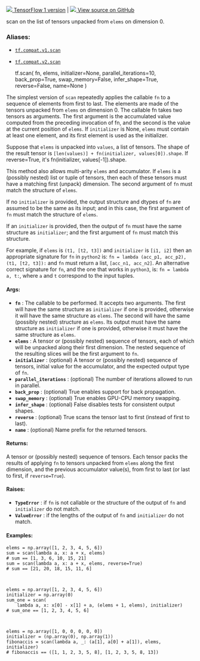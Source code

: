 [ ![](https://tensorflow.google.cn/images/tf_logo_32px.png) TensorFlow 1
version](/versions/r1.15/api_docs/python/tf/scan) |  [
![](https://tensorflow.google.cn/images/GitHub-Mark-32px.png) View source on
GitHub
](https://github.com/tensorflow/tensorflow/blob/r2.0/tensorflow/python/ops/functional_ops.py#L280-L529)  
  
  
scan on the list of tensors unpacked from `elems` on dimension 0.

### Aliases:

  * [`tf.compat.v1.scan`](/api_docs/python/tf/scan)
  * [`tf.compat.v2.scan`](/api_docs/python/tf/scan)

    
    
    tf.scan(
        fn,
        elems,
        initializer=None,
        parallel_iterations=10,
        back_prop=True,
        swap_memory=False,
        infer_shape=True,
        reverse=False,
        name=None
    )
    

The simplest version of `scan` repeatedly applies the callable `fn` to a
sequence of elements from first to last. The elements are made of the tensors
unpacked from `elems` on dimension 0. The callable fn takes two tensors as
arguments. The first argument is the accumulated value computed from the
preceding invocation of fn, and the second is the value at the current
position of `elems`. If `initializer` is None, `elems` must contain at least
one element, and its first element is used as the initializer.

Suppose that `elems` is unpacked into `values`, a list of tensors. The shape
of the result tensor is `[len(values)] + fn(initializer, values[0]).shape`. If
reverse=True, it's fn(initializer, values[-1]).shape.

This method also allows multi-arity `elems` and accumulator. If `elems` is a
(possibly nested) list or tuple of tensors, then each of these tensors must
have a matching first (unpack) dimension. The second argument of `fn` must
match the structure of `elems`.

If no `initializer` is provided, the output structure and dtypes of `fn` are
assumed to be the same as its input; and in this case, the first argument of
`fn` must match the structure of `elems`.

If an `initializer` is provided, then the output of `fn` must have the same
structure as `initializer`; and the first argument of `fn` must match this
structure.

For example, if `elems` is `(t1, [t2, t3])` and `initializer` is `[i1, i2]`
then an appropriate signature for `fn` in `python2` is: `fn = lambda (acc_p1,
acc_p2), (t1, [t2, t3]):` and `fn` must return a list, `[acc_n1, acc_n2]`. An
alternative correct signature for `fn`, and the one that works in `python3`,
is: `fn = lambda a, t:`, where `a` and `t` correspond to the input tuples.

#### Args:

  * **`fn`** : The callable to be performed. It accepts two arguments. The first will have the same structure as `initializer` if one is provided, otherwise it will have the same structure as `elems`. The second will have the same (possibly nested) structure as `elems`. Its output must have the same structure as `initializer` if one is provided, otherwise it must have the same structure as `elems`.
  * **`elems`** : A tensor or (possibly nested) sequence of tensors, each of which will be unpacked along their first dimension. The nested sequence of the resulting slices will be the first argument to `fn`.
  * **`initializer`** : (optional) A tensor or (possibly nested) sequence of tensors, initial value for the accumulator, and the expected output type of `fn`.
  * **`parallel_iterations`** : (optional) The number of iterations allowed to run in parallel.
  * **`back_prop`** : (optional) True enables support for back propagation.
  * **`swap_memory`** : (optional) True enables GPU-CPU memory swapping.
  * **`infer_shape`** : (optional) False disables tests for consistent output shapes.
  * **`reverse`** : (optional) True scans the tensor last to first (instead of first to last).
  * **`name`** : (optional) Name prefix for the returned tensors.

#### Returns:

A tensor or (possibly nested) sequence of tensors. Each tensor packs the
results of applying `fn` to tensors unpacked from `elems` along the first
dimension, and the previous accumulator value(s), from first to last (or last
to first, if `reverse=True`).

#### Raises:

  * **`TypeError`** : if `fn` is not callable or the structure of the output of `fn` and `initializer` do not match.
  * **`ValueError`** : if the lengths of the output of `fn` and `initializer` do not match.

#### Examples:

    
    
    elems = np.array([1, 2, 3, 4, 5, 6])
    sum = scan(lambda a, x: a + x, elems)
    # sum == [1, 3, 6, 10, 15, 21]
    sum = scan(lambda a, x: a + x, elems, reverse=True)
    # sum == [21, 20, 18, 15, 11, 6]
    
    
    
    elems = np.array([1, 2, 3, 4, 5, 6])
    initializer = np.array(0)
    sum_one = scan(
        lambda a, x: x[0] - x[1] + a, (elems + 1, elems), initializer)
    # sum_one == [1, 2, 3, 4, 5, 6]
    
    
    
    elems = np.array([1, 0, 0, 0, 0, 0])
    initializer = (np.array(0), np.array(1))
    fibonaccis = scan(lambda a, _: (a[1], a[0] + a[1]), elems, initializer)
    # fibonaccis == ([1, 1, 2, 3, 5, 8], [1, 2, 3, 5, 8, 13])
    

